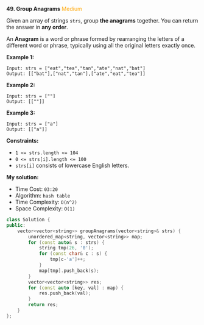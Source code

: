 **49. Group Anagrams**
<span style="color:orange">Medium</span>

Given an array of strings `strs`, group **the anagrams** together. You can return the answer in **any order**.

An **Anagram** is a word or phrase formed by rearranging the letters of a different word or phrase, typically using all the original letters exactly once.

**Example 1:**
```
Input: strs = ["eat","tea","tan","ate","nat","bat"]
Output: [["bat"],["nat","tan"],["ate","eat","tea"]]
```

**Example 2:**
```
Input: strs = [""]
Output: [[""]]
```

**Example 3:**
```
Input: strs = ["a"]
Output: [["a"]]
```

**Constraints:**
+ `1 <= strs.length <= 104`
+ `0 <= strs[i].length <= 100`
+ `strs[i]` consists of lowercase English letters.

**My solution:**
+ Time Cost: `03:20`
+ Algorithm: `hash table`
+ Time Complexity: `O(n^2)`
+ Space Complexity: `O(1)`
```cpp
class Solution {
public:
    vector<vector<string>> groupAnagrams(vector<string>& strs) {
        unordered_map<string, vector<string>> map;
        for (const auto& s : strs) {
            string tmp(26, '0');
            for (const char& c : s) {
                tmp[c-'a']++;
            }
            map[tmp].push_back(s);
        }
        vector<vector<string>> res;
        for (const auto [key, val] : map) {
            res.push_back(val);
        }
        return res;
    }
};
```